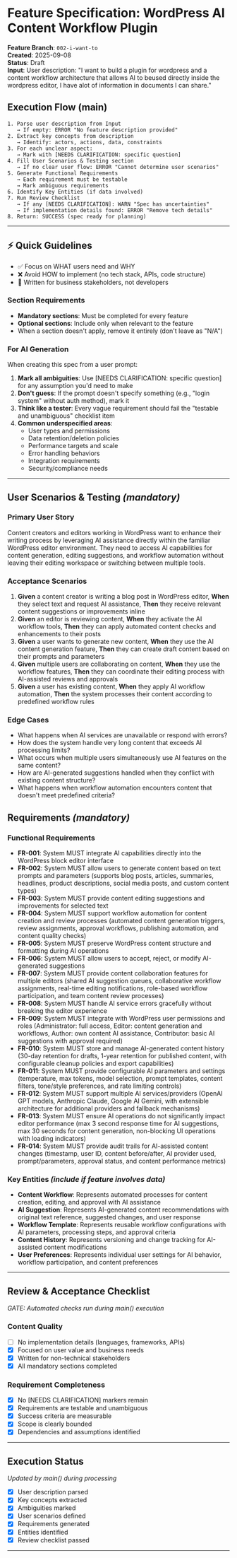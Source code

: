 # Feature Specification: WordPress AI Content Workflow Plugin

**Feature Branch**: `002-i-want-to`  
**Created**: 2025-09-08  
**Status**: Draft  
**Input**: User description: "I want to build a plugin for wordpress and a content workflow architecture that allows AI to beused directly inside the wordpress editor, I have alot of information in documents I can share."

## Execution Flow (main)
```
1. Parse user description from Input
   → If empty: ERROR "No feature description provided"
2. Extract key concepts from description
   → Identify: actors, actions, data, constraints
3. For each unclear aspect:
   → Mark with [NEEDS CLARIFICATION: specific question]
4. Fill User Scenarios & Testing section
   → If no clear user flow: ERROR "Cannot determine user scenarios"
5. Generate Functional Requirements
   → Each requirement must be testable
   → Mark ambiguous requirements
6. Identify Key Entities (if data involved)
7. Run Review Checklist
   → If any [NEEDS CLARIFICATION]: WARN "Spec has uncertainties"
   → If implementation details found: ERROR "Remove tech details"
8. Return: SUCCESS (spec ready for planning)
```

---

## ⚡ Quick Guidelines
- ✅ Focus on WHAT users need and WHY
- ❌ Avoid HOW to implement (no tech stack, APIs, code structure)
- 👥 Written for business stakeholders, not developers

### Section Requirements
- **Mandatory sections**: Must be completed for every feature
- **Optional sections**: Include only when relevant to the feature
- When a section doesn't apply, remove it entirely (don't leave as "N/A")

### For AI Generation
When creating this spec from a user prompt:
1. **Mark all ambiguities**: Use [NEEDS CLARIFICATION: specific question] for any assumption you'd need to make
2. **Don't guess**: If the prompt doesn't specify something (e.g., "login system" without auth method), mark it
3. **Think like a tester**: Every vague requirement should fail the "testable and unambiguous" checklist item
4. **Common underspecified areas**:
   - User types and permissions
   - Data retention/deletion policies  
   - Performance targets and scale
   - Error handling behaviors
   - Integration requirements
   - Security/compliance needs

---

## User Scenarios & Testing *(mandatory)*

### Primary User Story
Content creators and editors working in WordPress want to enhance their writing process by leveraging AI assistance directly within the familiar WordPress editor environment. They need to access AI capabilities for content generation, editing suggestions, and workflow automation without leaving their editing workspace or switching between multiple tools.

### Acceptance Scenarios
1. **Given** a content creator is writing a blog post in WordPress editor, **When** they select text and request AI assistance, **Then** they receive relevant content suggestions or improvements inline
2. **Given** an editor is reviewing content, **When** they activate the AI workflow tools, **Then** they can apply automated content checks and enhancements to their posts
3. **Given** a user wants to generate new content, **When** they use the AI content generation feature, **Then** they can create draft content based on their prompts and parameters
4. **Given** multiple users are collaborating on content, **When** they use the workflow features, **Then** they can coordinate their editing process with AI-assisted reviews and approvals
5. **Given** a user has existing content, **When** they apply AI workflow automation, **Then** the system processes their content according to predefined workflow rules

### Edge Cases
- What happens when AI services are unavailable or respond with errors?
- How does the system handle very long content that exceeds AI processing limits?
- What occurs when multiple users simultaneously use AI features on the same content?
- How are AI-generated suggestions handled when they conflict with existing content structure?
- What happens when workflow automation encounters content that doesn't meet predefined criteria?

## Requirements *(mandatory)*

### Functional Requirements
- **FR-001**: System MUST integrate AI capabilities directly into the WordPress block editor interface
- **FR-002**: System MUST allow users to generate content based on text prompts and parameters (supports blog posts, articles, summaries, headlines, product descriptions, social media posts, and custom content types)
- **FR-003**: System MUST provide content editing suggestions and improvements for selected text
- **FR-004**: System MUST support workflow automation for content creation and review processes (automated content generation triggers, review assignments, approval workflows, publishing automation, and content quality checks)
- **FR-005**: System MUST preserve WordPress content structure and formatting during AI operations
- **FR-006**: System MUST allow users to accept, reject, or modify AI-generated suggestions
- **FR-007**: System MUST provide content collaboration features for multiple editors (shared AI suggestion queues, collaborative workflow assignments, real-time editing notifications, role-based workflow participation, and team content review processes)
- **FR-008**: System MUST handle AI service errors gracefully without breaking the editor experience
- **FR-009**: System MUST integrate with WordPress user permissions and roles (Administrator: full access, Editor: content generation and workflows, Author: own content AI assistance, Contributor: basic AI suggestions with approval required)
- **FR-010**: System MUST store and manage AI-generated content history (30-day retention for drafts, 1-year retention for published content, with configurable cleanup policies and export capabilities)
- **FR-011**: System MUST provide configurable AI parameters and settings (temperature, max tokens, model selection, prompt templates, content filters, tone/style preferences, and rate limiting controls)
- **FR-012**: System MUST support multiple AI services/providers (OpenAI GPT models, Anthropic Claude, Google AI Gemini, with extensible architecture for additional providers and fallback mechanisms)
- **FR-013**: System MUST ensure AI operations do not significantly impact editor performance (max 3 second response time for AI suggestions, max 30 seconds for content generation, non-blocking UI operations with loading indicators)
- **FR-014**: System MUST provide audit trails for AI-assisted content changes (timestamp, user ID, content before/after, AI provider used, prompt/parameters, approval status, and content performance metrics)

### Key Entities *(include if feature involves data)*
- **Content Workflow**: Represents automated processes for content creation, editing, and approval with AI assistance
- **AI Suggestion**: Represents AI-generated content recommendations with original text reference, suggested changes, and user response
- **Workflow Template**: Represents reusable workflow configurations with AI parameters, processing steps, and approval criteria
- **Content History**: Represents versioning and change tracking for AI-assisted content modifications
- **User Preferences**: Represents individual user settings for AI behavior, workflow participation, and content preferences

---

## Review & Acceptance Checklist
*GATE: Automated checks run during main() execution*

### Content Quality
- [ ] No implementation details (languages, frameworks, APIs)
- [x] Focused on user value and business needs
- [x] Written for non-technical stakeholders
- [x] All mandatory sections completed

### Requirement Completeness
- [x] No [NEEDS CLARIFICATION] markers remain
- [x] Requirements are testable and unambiguous  
- [x] Success criteria are measurable
- [x] Scope is clearly bounded
- [x] Dependencies and assumptions identified

---

## Execution Status
*Updated by main() during processing*

- [x] User description parsed
- [x] Key concepts extracted
- [x] Ambiguities marked
- [x] User scenarios defined
- [x] Requirements generated
- [x] Entities identified
- [x] Review checklist passed

---